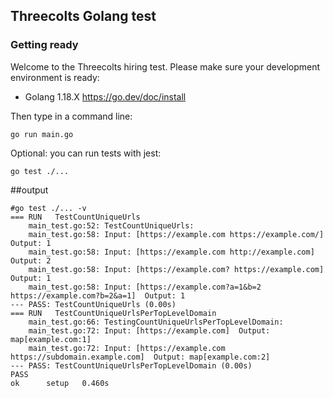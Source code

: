 ## Threecolts Golang test

### Getting ready

Welcome to the Threecolts hiring test. Please make sure your development environment is ready:

- Golang 1.18.X https://go.dev/doc/install

Then type in a command line:

```
go run main.go
```

Optional: you can run tests with jest:

```
go test ./...
```

##output
```
#go test ./... -v
=== RUN   TestCountUniqueUrls
    main_test.go:52: TestCountUniqueUrls:
    main_test.go:58: Input: [https://example.com https://example.com/]  Output: 1
    main_test.go:58: Input: [https://example.com http://example.com]  Output: 2
    main_test.go:58: Input: [https://example.com? https://example.com]  Output: 1
    main_test.go:58: Input: [https://example.com?a=1&b=2 https://example.com?b=2&a=1]  Output: 1
--- PASS: TestCountUniqueUrls (0.00s)
=== RUN   TestCountUniqueUrlsPerTopLevelDomain
    main_test.go:66: TestingCountUniqueUrlsPerTopLevelDomain:
    main_test.go:72: Input: [https://example.com]  Output: map[example.com:1]
    main_test.go:72: Input: [https://example.com https://subdomain.example.com]  Output: map[example.com:2]
--- PASS: TestCountUniqueUrlsPerTopLevelDomain (0.00s)
PASS
ok      setup   0.460s
```
